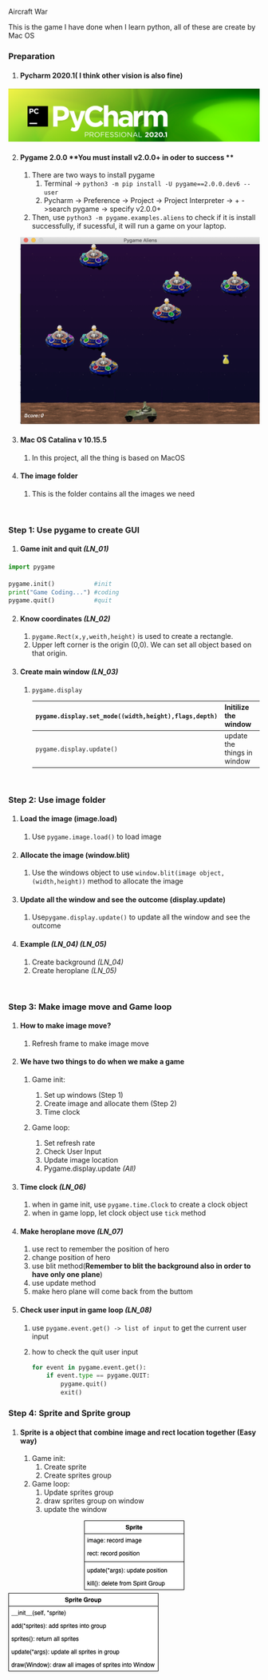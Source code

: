 Aircraft War

This is the game I have done when I learn python, all of these are create by Mac OS

### Preparation

1. #### Pycharm 2020.1( I think other vision is also fine)

![pycharm](./readme_img/pycharm.png)

2. #### Pygame 2.0.0  **You must install v2.0.0+ in oder to success **

   1. There are two ways to install pygame
      1. Terminal -> ```python3 -m pip install -U pygame==2.0.0.dev6 --user```
      2. Pycharm -> Preference -> Project -> Project Interpreter -> + ->search pygame -> specify v2.0.0+
   2. Then, use `python3 -m pygame.examples.aliens` to check if it is install successfully, if sucessful, it will run a game on your laptop.

   ![pygame_aliens](./readme_img/pygame_aliens.png)

3. #### Mac OS Catalina v 10.15.5

   1. In this project, all the thing is based on MacOS

4. #### The image folder

   1. This is the folder contains all the images we need

<br>

### Step 1: Use pygame to create GUI

1. #### Game init and quit   *(LN_01)*

```python
import pygame

pygame.init()			#init 
print("Game Coding...")	#coding
pygame.quit()			#quit
```

2. #### Know coordinates   *(LN_02)*

   1. ```pygame.Rect(x,y,weith,height)``` is used to create a rectangle.
   2. Upper left corner  is the origin (0,0). We can set all object based on that origin.

3. #### Create main window  *(LN_03)*

   1. ```pygame.display```

      | `pygame.display.set_mode((width,height),flags,depth)` | Initilize the window        |
      | ----------------------------------------------------- | --------------------------- |
      | `pygame.display.update()`                             | update the things in window |

<br>

### Step 2: Use image folder

1. #### Load the image (image.load)

   1. Use   ```pygame.image.load()``` to load image

2. #### Allocate the image (window.blit)

   1. Use the windows object to use ```window.blit(image object,(width,height))``` method to allocate the image

3. #### Update all the window and see the outcome (display.update)

   1. Use```pygame.display.update()``` to update all the window and see the outcome

4. #### Example *(LN_04)* *(LN_05)*

   1. Create background  *(LN_04)*
   2. Create heroplane  *(LN_05)*

<br>

### Step 3: Make image move and Game loop

1. #### How to make image move?

   1. Refresh frame to make image move

2. #### We have two things to do when we make a game

   1. Game init:
      1. Set up windows (Step 1)
      2. Create image and allocate them (Step 2)
      3. Time clock

   1. Game loop:
      1. Set refresh rate
      2. Check User Input
      3. Update image location
      4. Pygame.display.update  *(All)*

3. #### Time clock *(LN_06)*

   1. when in game init, use ```pygame.time.Clock``` to create a clock object
   2. when in game lopp, let clock object use ```tick``` method

4. #### Make heroplane move  *(LN_07)*

   1. use rect to remember the position of hero
   2. change  position of hero
   3. use blit method(**Remember to blit the background also in order to have only one plane**)
   4. use update method
   5. make hero plane will come back from the buttom

5. #### Check user input in game loop *(LN_08)*

   1. use ```pygame.event.get() -> list of input``` to get the current user input

   2. how to check the quit user input

      ```python
      for event in pygame.event.get():
          if event.type == pygame.QUIT:
              pygame.quit()
              exit()
      ```

### Step 4: Sprite and Sprite group

1. #### Sprite is a object that combine image and rect location together (Easy way)

   1. Game init:
      1. Create sprite
      2. Create sprites group
   2. Game loop:
      1. Update sprites group
      2. draw sprites group on window
      3. update the window

<div align=center>
   <img src="./readme_img/sprite.png">
</div>

<img src="./readme_img/sprites_group.png" align="center">